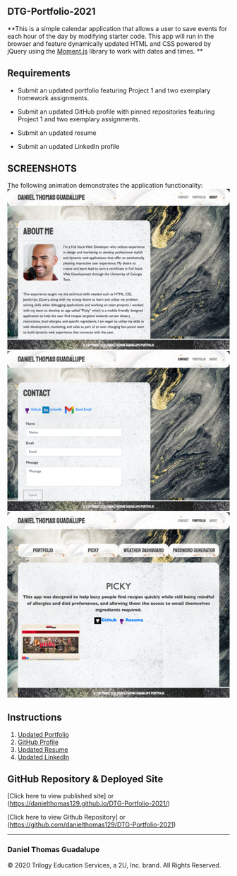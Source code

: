 ## DTG-Portfolio-2021


**This is a simple calendar application that allows a user to save events for each hour of the day by modifying starter code. This app will run in the browser and feature dynamically updated HTML and CSS powered by jQuery using the [Moment.js](https://momentjs.com/) library to work with dates and times. **



## Requirements

* Submit an updated portfolio featuring Project 1 and two exemplary homework assignments.

* Submit an updated GitHub profile with pinned repositories featuring Project 1 and two exemplary assignments.

* Submit an updated resume

* Submit an updated LinkedIn profile
## SCREENSHOTS

The following animation demonstrates the application functionality:
![dtg](assets/imgs/about.png)
![dtg](assets/imgs/contact.png)
![dtg](assets/imgs/port.png)

## Instructions

1. [Updated Portfolio](https://danielthomas129.github.io/DTG-Portfolio-2021/)
2. [GitHub Profile](https://github.com/danielthomas129)
3. [Updated Resume](#updated-resume)
4. [Updated LinkedIn](https://linkedin.com/in/danieltguadalupe)
## GitHub Repository & Deployed Site


[Click here to view published site] or (https://danielthomas129.github.io/DTG-Portfolio-2021/)

[Click here to view Github Repository] or (https://github.com/danielthomas129/DTG-Portfolio-2021)
- - -

### Daniel Thomas Guadalupe

© 2020 Trilogy Education Services, a 2U, Inc. brand. All Rights Reserved.

